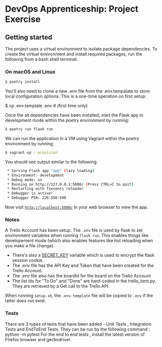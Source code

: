 # DevOps Apprenticeship: Project Exercise

## Getting started

The project uses a virtual environment to isolate package dependencies. To create the virtual environment and install required packages, run the following from a bash shell terminal:

### On macOS and Linux
```bash
$ poetry install
```
You'll also need to clone a new .env file from the .env.tempalate to store local configuration options. This is a one-time operation on first setup:

$ cp .env.template .env  # (first time only)

Once the all dependencies have been installed, start the Flask app in development mode within the poetry environment by running:
```bash
$ poetry run flask run
```

We can run the application in a VM using Vagrant within the poetry environment by running:
```bash
$ vagrant up --provision
```

You should see output similar to the following:
```bash
 * Serving Flask app "app" (lazy loading)
 * Environment: development
 * Debug mode: on
 * Running on http://127.0.0.1:5000/ (Press CTRL+C to quit)
 * Restarting with fsevents reloader
 * Debugger is active!
 * Debugger PIN: 226-556-590
```
Now visit [`http://localhost:5000/`](http://localhost:5000/) in your web browser to view the app.

### Notes

A Trello Account has been setup.
The `.env` file is used by flask to set environment variables when running `flask run`. This enables things like developement mode (which also enables features like hot reloading when you make a file change).
* There's also a [SECRET_KEY](https://flask.palletsprojects.com/en/1.1.x/config/#SECRET_KEY) variable which is used to encrypt the flask session cookie.
* The .env file has the API Key and Token that have been created for the Trello Account.
* The .env file also has the boardId for the board on the Trello Account
* The list ids for "To Do" and "Done" are hard-coded in the trello_item.py. They are retrieved by a Get call to the Trello API.

When running `setup.sh`, the `.env.template` file will be copied to `.env` if the latter does not exist.

### Tests
There are 3 types of tests that have been added - Unit Tests , Integration Tests and EndToEnd Tests.
They can be run by the following command : python -m pytest
For the end to end tests , install the latest version of Firefox browser and geckodriver.